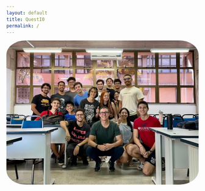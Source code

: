 ```yaml
---
layout: default
title: QuestI0
permalink: /
---
```


<a href="/equipe"><img src="assets/equipe.png" alt="Equipe de trabalho" style="border-radius: 10%;"></a>